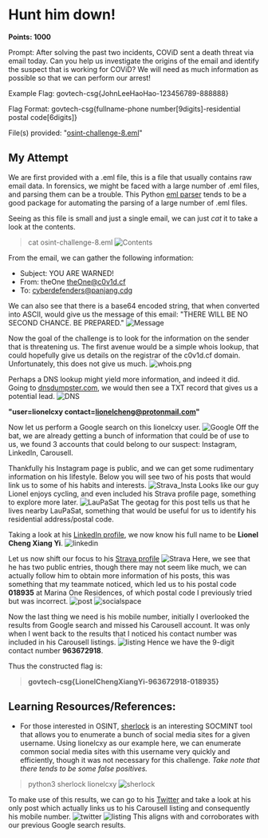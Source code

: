 # Hunt him down!
**Points: 1000**

Prompt: After solving the past two incidents, COViD sent a death threat via email today. Can you help us investigate the origins of the email and identify the suspect that is working for COViD? We will need as much information as possible so that we can perform our arrest!

Example Flag: govtech-csg{JohnLeeHaoHao-123456789-888888}

Flag Format: govtech-csg{fullname-phone number[9digits]-residential postal code[6digits]}

File(s) provided: "[osint-challenge-8.eml](osint-challenge-8/eml)"

## My Attempt
We are first provided with a .eml file, this is a file that usually contains raw email data. In forensics, we might be faced with a large number of .eml files, and parsing them can be a trouble. This Python [eml parser](https://github.com/GOVCERT-LU/eml_parser) tends to be a good package for automating the parsing of a large number of .eml files.

Seeing as this file is small and just a single email, we can just *cat* it to take a look at the contents.
> cat osint-challenge-8.eml
![Contents](eml_contents.png)

From the email, we can gather the following information:
- Subject: YOU ARE WARNED!
- From: theOne <theOne@c0v1d.cf>
- To: cyberdefenders@panjang.cdg

We can also see that there is a base64 encoded string, that when converted into ASCII, would give us the message of this email: "THERE WILL BE NO SECOND CHANCE. BE PREPARED."
![Message](message.png)

Now the goal of the challenge is to look for the information on the sender that is threatening us. The first avenue would be a simple whois lookup, that could hopefully give us details on the registrar of the c0v1d.cf domain. Unfortunately, this does not give us much. ![whois.png](whois.png)

Perhaps a DNS lookup might yield more information, and indeed it did. Going to [dnsdumpster.com](dnsdumpster), we would then see a TXT record that gives us a potential lead.
![DNS](dns_records.png)

**"user=lionelcxy contact=lionelcheng@protonmail.com"**

Now let us perform a Google search on this lionelcxy user.
![Google](google.png)
Off the bat, we are already getting a bunch of information that could be of use to us, we found 3 accounts that could belong to our suspect: Instagram, LinkedIn, Carousell.

Thankfully his Instagram page is public, and we can get some rudimentary information on his lifestyle. Below you will see two of his posts that would link us to some of his habits and interests.
![Strava_Insta](strava_insta.png)
Looks like our guy Lionel enjoys cycling, and even included his Strava profile page, something to explore more later.
![LauPaSat](laupasat.png)
The geotag for this post tells us that he lives nearby LauPaSat, something that would be useful for us to identify his residential address/postal code.

Taking a look at his [LinkedIn profile](https://www.linkedin.com/in/cheng-xiang-yi-0a4b891b9/?originalSubdomain=sg), we now know his full name to be **Lionel Cheng Xiang Yi**. ![linkedin](linkedin.png)

Let us now shift our focus to his [Strava profile](https://www.strava.com/athletes/70911754) ![Strava](strava_history.png)
Here, we see that he has two public entries, though there may not seem like much, we can actually follow him to obtain more information of his posts, this was something that my teammate noticed, which led us to his postal code **018935** at Marina One Residences, of which postal code I previously tried but was incorrect.
![post](socialspacepost.png)
![socialspace](social_space.png)

Now the last thing we need is his mobile number, initially I overlooked the results from Google search and missed his Carousell account. It was only when I went back to the results that I noticed his contact number was included in his Carousell listings. ![listing](number.png) Hence we have the 9-digit contact number **963672918**.

Thus the constructed flag is:
> **govtech-csg{LionelChengXiangYi-963672918-018935}**

## **Learning Resources/References:**
- For those interested in OSINT, [sherlock](https://github.com/sherlock-project/sherlock) is an interesting SOCMINT tool that allows you to enumerate a bunch of social media sites for a given username. Using lionelcxy as our example here, we can enumerate common social media sites with this username very quickly and efficiently, though it was not necessary for this challenge. *Take note that there tends to be some false positives.*
> python3 sherlock lionelcxy
![sherlock](sherlock.png)

To make use of this results, we can go to his [Twitter](https://twitter.com/lionelcxy) and take a look at his only post which actually links us to his Carousell listing and consequently his mobile number. ![twitter](twitter.png) ![listing](ps1.png) This aligns with and corroborates with our previous Google search results.
